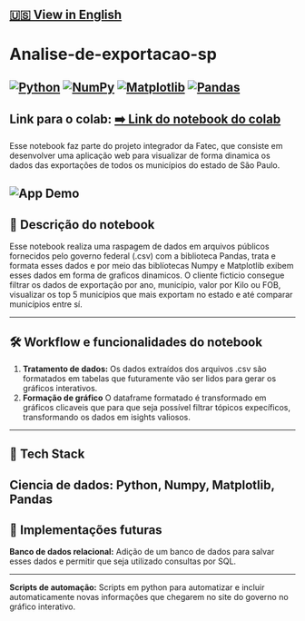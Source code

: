 [🇺🇸 View in English](./README.md)
---

# Analise-de-exportacao-sp
[![Python](https://img.shields.io/badge/Python-3.11-3776AB?style=for-the-badge&logo=python&logoColor=white)](https://www.python.org/)
[![NumPy](https://img.shields.io/badge/NumPy-013243?style=for-the-badge&logo=numpy&logoColor=white)](https://numpy.org/)
[![Matplotlib](https://img.shields.io/badge/Matplotlib-11557c?style=for-the-badge&logo=matplotlib&logoColor=white)](https://matplotlib.org/)
[![Pandas](https://img.shields.io/badge/Pandas-333333?style=flat&logo=pandas)](https://pandas.pydata.org)
---
**Link para o colab:** [**➡️ Link do notebook do colab**](https://colab.research.google.com/drive/1KfUo9tfXb2trnxrNUjuyHKOnOI3fyW_b?usp=sharing)
---
Esse notebook faz parte do projeto integrador da Fatec, que consiste em desenvolver uma aplicação web para visualizar de forma dinamica os dados das exportações de todos os municípios do estado de São Paulo.

![App Demo](./img/demo.gif)
---
## 📖 Descrição do notebook

Esse notebook realiza uma raspagem de dados em arquivos públicos fornecidos pelo governo federal (.csv) com a biblioteca Pandas, trata e formata esses dados e por meio das biblíotecas Numpy e Matplotlib exibem esses dados em forma de graficos dinamicos. O cliente ficticio consegue filtrar os dados de exportação por ano, município, valor por Kilo ou FOB, visualizar os top 5 municípios que mais exportam no estado e até comparar municípios entre sí.

---

## 🛠️ Workflow e funcionalidades do notebook
1. **Tratamento de dados:** Os dados extraídos dos arquivos .csv são formatados em tabelas que futuramente vão ser lidos para gerar os gráficos interativos.
2. **Formação de gráfico** O dataframe formatado é transformado em gráficos clicaveis que para que seja possível filtrar tópicos expecíficos, transformando os dados em isights valiosos.

---

## 🚀 Tech Stack

**Ciencia de dados:** Python, Numpy, Matplotlib, Pandas
---
## 🔮 Implementações futuras

**Banco de dados relacional:** Adição de um banco de dados para salvar esses dados e permitir que seja utilizado consultas por SQL.

---
**Scripts de automação:** Scripts em python para automatizar e incluir automaticamente novas informações que chegarem no site do governo no gráfico interativo.
